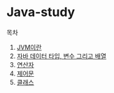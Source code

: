 Java-study
===
목차
1. [JVM이란](https://github.com/yoonsla/java-Study/tree/master/1.JVM)
2. [자바 데이터 타입, 변수 그리고 배열](https://github.com/yoonsla/java-Study/tree/master/2.Data%20Type,%20Variable,%20Array)
3. [연산자](https://github.com/yoonsla/java-Study/tree/master/3.Operator)
4. [제어문](https://github.com/yoonsla/java-Study/tree/master/4.Control%20Flow%20Statements)
5. [클래스](https://github.com/yoonsla/java-Study/tree/master/4.Class)
